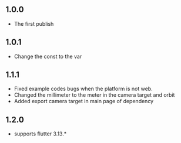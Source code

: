 ## 1.0.0

* The first publish

## 1.0.1

* Change the const to the var

## 1.1.1

* Fixed example codes bugs when the platform is not web. 
* Changed the millimeter to the meter in the camera target and orbit
* Added export camera target in main page of dependency

## 1.2.0

* supports flutter 3.13.*